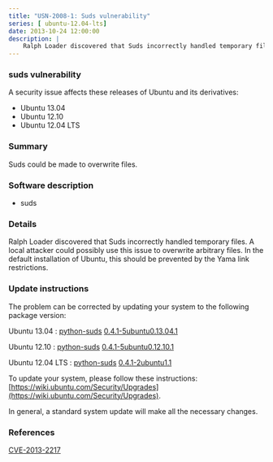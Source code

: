```yaml
---
title: "USN-2008-1: Suds vulnerability"
series: [ ubuntu-12.04-lts]
date: 2013-10-24 12:00:00
description: |
    Ralph Loader discovered that Suds incorrectly handled temporary files. A local attacker could possibly use this issue to overwrite arbitrary files. In the default installation of Ubuntu, this should be prevented by the Yama link restrictions. 
--- 
```

 
 


### suds vulnerability

A security issue affects these releases of Ubuntu and its derivatives:

* Ubuntu 13.04
* Ubuntu 12.10
* Ubuntu 12.04 LTS

### Summary

Suds could be made to overwrite files. 

### Software description

* suds 

### Details

Ralph Loader discovered that Suds incorrectly handled temporary files. A local attacker could possibly use this issue to overwrite arbitrary files. In the default installation of Ubuntu, this should be prevented by the Yama link restrictions. 

### Update instructions

The problem can be corrected by updating your system to the following package version:

Ubuntu 13.04
 : [python-suds](https://launchpad.net/ubuntu/+source/suds) <span> [0.4.1-5ubuntu0.13.04.1](https://launchpad.net/ubuntu/+source/suds/0.4.1-5ubuntu0.13.04.1) </span> 

Ubuntu 12.10
 : [python-suds](https://launchpad.net/ubuntu/+source/suds) <span> [0.4.1-5ubuntu0.12.10.1](https://launchpad.net/ubuntu/+source/suds/0.4.1-5ubuntu0.12.10.1) </span> 

Ubuntu 12.04 LTS
 : [python-suds](https://launchpad.net/ubuntu/+source/suds) <span> [0.4.1-2ubuntu1.1](https://launchpad.net/ubuntu/+source/suds/0.4.1-2ubuntu1.1) </span> 

To update your system, please follow these instructions: [https://wiki.ubuntu.com/Security/Upgrades](https://wiki.ubuntu.com/Security/Upgrades).

In general, a standard system update will make all the necessary changes. 

### References

 
 [CVE-2013-2217](http://people.ubuntu.com/~ubuntu-security/cve/CVE-2013-2217)
 

